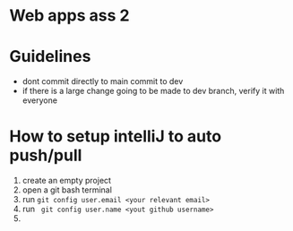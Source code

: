 # Web apps ass 2

# Guidelines

* dont commit directly to main commit to dev
* if there is a large change going to be made to dev branch, verify it with everyone




# How to setup intelliJ to auto push/pull


1. create an empty project
2. open a git bash terminal
3. run ``` git config user.email <your relevant email> ```
4. run ``` git config user.name <yout github username>```
5. 
